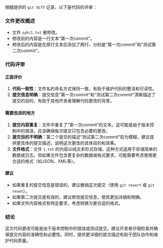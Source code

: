 根据提供的 `git diff` 记录，以下是代码的评审：

### 文件更改概述
- 文件 `zyh/1.txt` 被修改。
- 修改前的内容是一行文本“第一次commit”。
- 修改后的内容是在原行文本后添加了两行，分别是“第一次commit”和“测试第二次commit”。

### 代码评审

#### 正面评价
1. **代码一致性**：文件名的命名方式保持一致，有助于维护代码的整洁和可读性。
2. **提交信息明确**：提交信息“第一次commit”和“测试第二次commit”清晰描述了提交的目的，有助于其他开发者理解代码更改的背景。

#### 需要改进的地方
1. **提交内容重复**：文件中重复了“第一次commit”的文本。这可能是由于版本控制中的错误，应该确保每次提交只包含必要的更改。
2. **提交目的不明确**：第二个提交的描述“测试第二次commit”较为模糊，建议提供更具体的提交描述，说明这次更改的具体目的和效果。
3. **文件格式**：文件 `1.txt` 的内容以纯文本形式存储，这种方式适用于存储简单的数据或日志。但如果文件包含更复杂的数据或格式要求，可能需要考虑使用更合适的格式（如JSON、XML等）。

#### 建议
- 如果重复的提交信息是错误的，建议撤销这次提交（使用 `git revert` 或 `git reset`）。
- 如果第二次提交是有效的，建议修改提交信息，使其更加详细和明确。
- 如果文件内容格式有特定要求，考虑转换为更合适的格式。

### 结论
这次代码更改可能是由于版本控制中的错误或测试提交。建议开发者仔细检查并确保提交内容的准确性和必要性。同时，提供更详细的提交描述有助于团队协作和维护代码质量。
